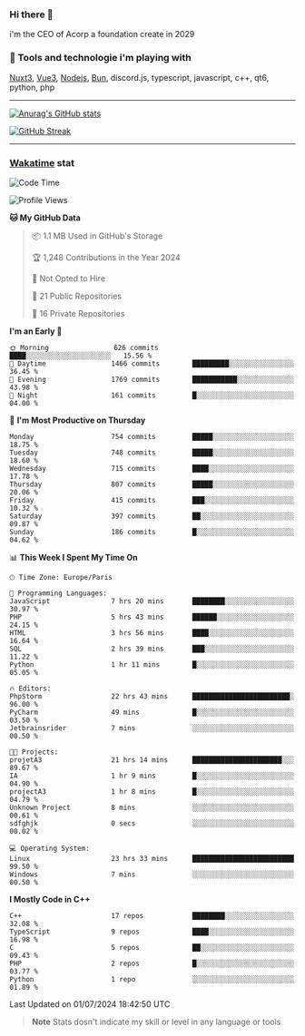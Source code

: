 ### Hi there 👋

i'm the CEO of Acorp a foundation create in 2029  

### 🧰 Tools and technologie i'm playing with

[Nuxt3](https://nuxt.com), [Vue3](https://vuejs.org/), [Nodejs](https://nodejs.org), [Bun](https://bun.sh/), discord.js, typescript, javascript, c++, qt6, python, php

---

[![Anurag's GitHub stats](https://github-readme-stats.vercel.app/api?username=ackimixs&show_icons=true&theme=github_dark&count_private=true)](https://www.ackimixs.xyz)

[![GitHub Streak](https://github-readme-streak-stats.herokuapp.com?user=Ackimixs&theme=github-dark-blue&date_format=j%20M%5B%20Y%5D&mode=weekly)](https://git.io/streak-stats)

---
 
 ### [Wakatime](https://wakatime.com/) stat

<!--START_SECTION:waka-->
![Code Time](http://img.shields.io/badge/Code%20Time-1%2C186%20hrs%2058%20mins-blue)

![Profile Views](http://img.shields.io/badge/Profile%20Views-0-blue)

**🐱 My GitHub Data** 

> 📦 1.1 MB Used in GitHub's Storage 
 > 
> 🏆 1,248 Contributions in the Year 2024
 > 
> 🚫 Not Opted to Hire
 > 
> 📜 21 Public Repositories 
 > 
> 🔑 16 Private Repositories 
 > 
**I'm an Early 🐤** 

```text
🌞 Morning                626 commits         ████░░░░░░░░░░░░░░░░░░░░░   15.56 % 
🌆 Daytime                1466 commits        █████████░░░░░░░░░░░░░░░░   36.45 % 
🌃 Evening                1769 commits        ███████████░░░░░░░░░░░░░░   43.98 % 
🌙 Night                  161 commits         █░░░░░░░░░░░░░░░░░░░░░░░░   04.00 % 
```
📅 **I'm Most Productive on Thursday** 

```text
Monday                   754 commits         █████░░░░░░░░░░░░░░░░░░░░   18.75 % 
Tuesday                  748 commits         █████░░░░░░░░░░░░░░░░░░░░   18.60 % 
Wednesday                715 commits         ████░░░░░░░░░░░░░░░░░░░░░   17.78 % 
Thursday                 807 commits         █████░░░░░░░░░░░░░░░░░░░░   20.06 % 
Friday                   415 commits         ███░░░░░░░░░░░░░░░░░░░░░░   10.32 % 
Saturday                 397 commits         ██░░░░░░░░░░░░░░░░░░░░░░░   09.87 % 
Sunday                   186 commits         █░░░░░░░░░░░░░░░░░░░░░░░░   04.62 % 
```


📊 **This Week I Spent My Time On** 

```text
🕑︎ Time Zone: Europe/Paris

💬 Programming Languages: 
JavaScript               7 hrs 20 mins       ████████░░░░░░░░░░░░░░░░░   30.97 % 
PHP                      5 hrs 43 mins       ██████░░░░░░░░░░░░░░░░░░░   24.15 % 
HTML                     3 hrs 56 mins       ████░░░░░░░░░░░░░░░░░░░░░   16.64 % 
SQL                      2 hrs 39 mins       ███░░░░░░░░░░░░░░░░░░░░░░   11.22 % 
Python                   1 hr 11 mins        █░░░░░░░░░░░░░░░░░░░░░░░░   05.05 % 

🔥 Editors: 
PhpStorm                 22 hrs 43 mins      ████████████████████████░   96.00 % 
PyCharm                  49 mins             █░░░░░░░░░░░░░░░░░░░░░░░░   03.50 % 
Jetbrainsrider           7 mins              ░░░░░░░░░░░░░░░░░░░░░░░░░   00.50 % 

🐱‍💻 Projects: 
projetA3                 21 hrs 14 mins      ██████████████████████░░░   89.67 % 
IA                       1 hr 9 mins         █░░░░░░░░░░░░░░░░░░░░░░░░   04.90 % 
projectA3                1 hr 8 mins         █░░░░░░░░░░░░░░░░░░░░░░░░   04.79 % 
Unknown Project          8 mins              ░░░░░░░░░░░░░░░░░░░░░░░░░   00.61 % 
sdfghjk                  0 secs              ░░░░░░░░░░░░░░░░░░░░░░░░░   00.02 % 

💻 Operating System: 
Linux                    23 hrs 33 mins      █████████████████████████   99.50 % 
Windows                  7 mins              ░░░░░░░░░░░░░░░░░░░░░░░░░   00.50 % 
```

**I Mostly Code in C++** 

```text
C++                      17 repos            ████████░░░░░░░░░░░░░░░░░   32.08 % 
TypeScript               9 repos             ████░░░░░░░░░░░░░░░░░░░░░   16.98 % 
C                        5 repos             ██░░░░░░░░░░░░░░░░░░░░░░░   09.43 % 
PHP                      2 repos             █░░░░░░░░░░░░░░░░░░░░░░░░   03.77 % 
Python                   1 repo              ░░░░░░░░░░░░░░░░░░░░░░░░░   01.89 % 
```




 Last Updated on 01/07/2024 18:42:50 UTC
<!--END_SECTION:waka-->

> **Note**
> Stats dosn't indicate my skill or level in any language or tools
